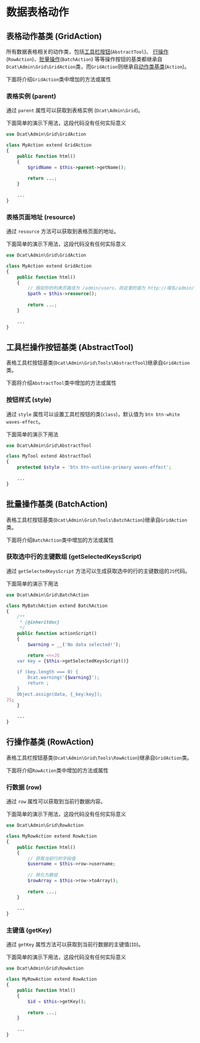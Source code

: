 # 数据表格动作

## 表格动作基类 (GridAction)

所有数据表格相关的动作类，包括[工具栏按钮](model-grid-custom-tools.md)(`AbstractTool`)、
[行操作](model-grid-actions.md)(`RowAction`)、[批量操作](model-grid-custom-tools.md#batch)(`BatchAction`)
等等操作按钮的基类都继承自`Dcat\Admin\Grid\GridAction`类，而`GridAction`则继承自[动作类基类](action.md)(`Action`)。

下面将介绍`GridAction`类中增加的方法或属性

### 表格实例 (parent)

通过 `parent` 属性可以获取到表格实例 (`Dcat\Admin\Grid`)。


下面简单的演示下用法，这段代码没有任何实际意义
```php
use Dcat\Admin\Grid\GridAction

class MyAction extend GridAction
{
    public function html()
    {
        $gridName = $this->parent->getName();
        
        return ...;
    }
    
    ...
}
```

### 表格页面地址 (resource)

通过 `resource` 方法可以获取到表格页面的地址。

下面简单的演示下用法，这段代码没有任何实际意义
```php
use Dcat\Admin\Grid\GridAction

class MyAction extend GridAction
{
    public function html()
    {
        // 假如你的列表页路径为 /admin/users，则这里的值为 http://域名/admin/users    
        $path = $this->resource();
        
        return ...;
    }
    
    ...
}
```

## 工具栏操作按钮基类 (AbstractTool)

表格工具栏按钮基类(`Dcat\Admin\Grid\Tools\AbstractTool`)继承自`GridAction`类。

下面将介绍`AbstractTool`类中增加的方法或属性

### 按钮样式 (style)

通过 `style` 属性可以设置工具栏按钮的类(`class`)，默认值为 `btn btn-white waves-effect`。


下面简单的演示下用法
```php
use Dcat\Admin\Grid\AbstractTool

class MyTool extend AbstractTool
{
    protected $style = 'btn btn-outline-primary waves-effect';
    
    ...
}
```


## 批量操作基类 (BatchAction)

表格工具栏按钮基类(`Dcat\Admin\Grid\Tools\BatchAction`)继承自`GridAction`类。

下面将介绍`BatchAction`类中增加的方法或属性

### 获取选中行的主键数组 (getSelectedKeysScript)

通过 `getSelectedKeysScript` 方法可以生成获取选中的行的主键数组的`JS`代码。


下面简单的演示下用法
```php
use Dcat\Admin\Grid\BatchAction

class MyBatchAction extend BatchAction
{
    /**
     * {@inheritdoc}
     */
    public function actionScript()
    {
        $warning = __('No data selected!');

        return <<<JS
    var key = {$this->getSelectedKeysScript()}
    
    if (key.length === 0) {
        Dcat.warning('{$warning}');
        return ;
    }
    Object.assign(data, {_key:key});
JS;
    }
    
    ...
}
```


## 行操作基类 (RowAction)

表格工具栏按钮基类(`Dcat\Admin\Grid\Tools\RowAction`)继承自`GridAction`类。

下面将介绍`RowAction`类中增加的方法或属性

### 行数据 (row)

通过 `row` 属性可以获取到当前行数据内容。

下面简单的演示下用法，这段代码没有任何实际意义
```php
use Dcat\Admin\Grid\RowAction

class MyRowAction extend RowAction
{
    public function html()
    {
        // 获取当前行的字段值
        $username = $this->row->username;
        
        // 转化为数组
        $rowArray = $this->row->toArray();
        
        return ...;
    }
    
    ...
}
```

### 主键值 (getKey)

通过 `getKey` 属性方法可以获取到当前行数据的主键值(`ID`)。

下面简单的演示下用法，这段代码没有任何实际意义
```php
use Dcat\Admin\Grid\RowAction

class MyRowAction extend RowAction
{
    public function html()
    {
        $id = $this->getKey();
        
        return ...;
    }
    
    ...
}
```
